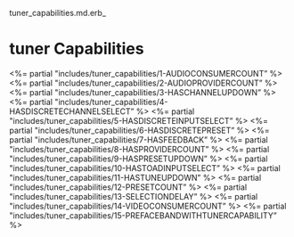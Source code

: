 tuner\_capabilities.md.erb\_

# tuner Capabilities

\<%= partial "includes/tuner\_capabilities/1-AUDIOCONSUMERCOUNT” %\>
\<%= partial "includes/tuner\_capabilities/2-AUDIOPROVIDERCOUNT” %\>
\<%= partial "includes/tuner\_capabilities/3-HASCHANNELUPDOWN” %\>
\<%= partial "includes/tuner\_capabilities/4-HASDISCRETECHANNELSELECT” %\> 
\<%= partial "includes/tuner\_capabilities/5-HASDISCRETEINPUTSELECT” %\>
\<%= partial "includes/tuner\_capabilities/6-HASDISCRETEPRESET” %\>
\<%= partial "includes/tuner\_capabilities/7-HASFEEDBACK” %\>
\<%= partial "includes/tuner\_capabilities/8-HASPROVIDERCOUNT” %\>
\<%= partial "includes/tuner\_capabilities/9-HASPRESETUPDOWN” %\>
\<%= partial "includes/tuner\_capabilities/10-HASTOADINPUTSELECT” %\>
\<%= partial "includes/tuner\_capabilities/11-HASTUNEUPDOWN” %\>
\<%= partial "includes/tuner\_capabilities/12-PRESETCOUNT” %\>
\<%= partial "includes/tuner\_capabilities/13-SELECTIONDELAY” %\>
\<%= partial "includes/tuner\_capabilities/14-VIDEOCONSUMERCOUNT” %\>
\<%= partial "includes/tuner\_capabilities/15-PREFACEBANDWITHTUNERCAPABILITY” %\>